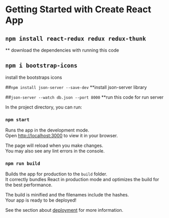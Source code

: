 # Getting Started with Create React App


## `npm install react-redux redux redux-thunk`
** download the dependencies with running this code


## `npm i bootstrap-icons`
install the bootstraps icons

##`npm install json-server --save-dev`
**install json-server library

##`json-server --watch db.json --port 8000`
**run this code for run server

In the project directory, you can run:

### `npm start`

Runs the app in the development mode.\
Open [http://localhost:3000](http://localhost:3000) to view it in your browser.

The page will reload when you make changes.\
You may also see any lint errors in the console.

### `npm run build`

Builds the app for production to the `build` folder.\
It correctly bundles React in production mode and optimizes the build for the best performance.

The build is minified and the filenames include the hashes.\
Your app is ready to be deployed!

See the section about [deployment](https://facebook.github.io/create-react-app/docs/deployment) for more information.

